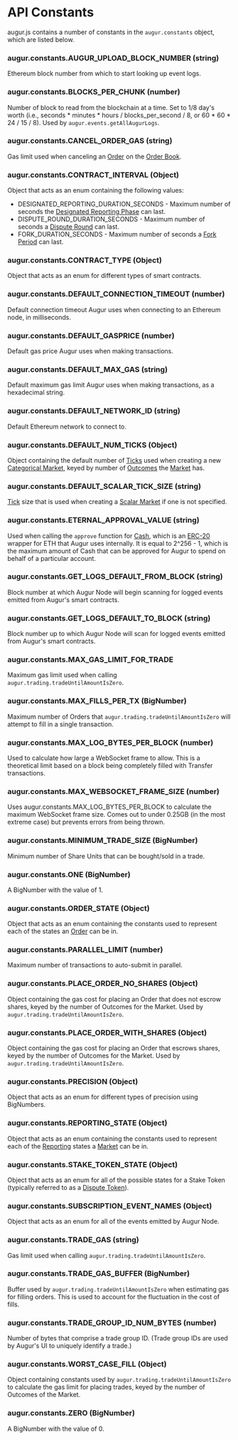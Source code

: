 API Constants
========
augur.js contains a number of constants in the `augur.constants` object, which are listed below.

### augur.constants.AUGUR_UPLOAD_BLOCK_NUMBER (string)

Ethereum block number from which to start looking up event logs.

### augur.constants.BLOCKS_PER_CHUNK (number)

Number of block to read from the blockchain at a time. Set to 1/8 day's worth (i.e., seconds * minutes * hours / blocks_per_second / 8, or 60 * 60 * 24 / 15 / 8). Used by `augur.events.getAllAugurLogs`.

### augur.constants.CANCEL_ORDER_GAS (string)

Gas limit used when canceling an [Order](#order) on the [Order Book](#order-book).

### augur.constants.CONTRACT_INTERVAL (Object)

Object that acts as an enum containing the following values: 

* DESIGNATED_REPORTING_DURATION_SECONDS - Maximum number of seconds the [Designated Reporting Phase](#designated-reporting-phase) can last.
* DISPUTE_ROUND_DURATION_SECONDS - Maximum number of seconds a [Dispute Round](#dispute-round-phase) can last.
* FORK_DURATION_SECONDS - Maximum number of seconds a [Fork Period](#fork-period) can last.

### augur.constants.CONTRACT_TYPE (Object)

Object that acts as an enum for different types of smart contracts.

### augur.constants.DEFAULT_CONNECTION_TIMEOUT (number)

Default connection timeout Augur uses when connecting to an Ethereum node, in milliseconds.

### augur.constants.DEFAULT_GASPRICE (number)

Default gas price Augur uses when making transactions.

### augur.constants.DEFAULT_MAX_GAS (string)

Default maximum gas limit Augur uses when making transactions, as a hexadecimal string.

### augur.constants.DEFAULT_NETWORK_ID (string)

Default Ethereum network to connect to.

### augur.constants.DEFAULT_NUM_TICKS (Object)

Object containing the default number of [Ticks](#tick) used when creating a new [Categorical Market](#categorical-market), keyed by number of [Outcomes](#outcome) the [Market](#market) has.

### augur.constants.DEFAULT_SCALAR_TICK_SIZE (string)

[Tick](#tick) size that is used when creating a [Scalar Market](#scalar-market) if one is not specified.

### augur.constants.ETERNAL_APPROVAL_VALUE (string)

Used when calling the `approve` function for [Cash](#cash), which is an [ERC-20](https://en.wikipedia.org/wiki/ERC20) wrapper for ETH that Augur uses internally. It is equal to 2^256 - 1, which is the maximum amount of Cash that can be approved for Augur to spend on behalf of a particular account.

### augur.constants.GET_LOGS_DEFAULT_FROM_BLOCK (string)

Block number at which Augur Node will begin scanning for logged events emitted from Augur's smart contracts.

### augur.constants.GET_LOGS_DEFAULT_TO_BLOCK (string)

Block number up to which Augur Node will scan for logged events emitted from Augur's smart contracts.

### augur.constants.MAX_GAS_LIMIT_FOR_TRADE

Maximum gas limit used when calling `augur.trading.tradeUntilAmountIsZero`.

### augur.constants.MAX_FILLS_PER_TX (BigNumber)

Maximum number of Orders that `augur.trading.tradeUntilAmountIsZero` will attempt to fill in a single transaction.

### augur.constants.MAX_LOG_BYTES_PER_BLOCK (number)

Used to calculate how large a WebSocket frame to allow. This is a theoretical limit based on a block being completely filled with Transfer transactions.

### augur.constants.MAX_WEBSOCKET_FRAME_SIZE (number)

Uses augur.constants.MAX_LOG_BYTES_PER_BLOCK to calculate the maximum WebSocket frame size. Comes out to under 0.25GB (in the most extreme case) but prevents errors from being thrown.

### augur.constants.MINIMUM_TRADE_SIZE (BigNumber)

Minimum number of Share Units that can be bought/sold in a trade.

### augur.constants.ONE (BigNumber)

A BigNumber with the value of 1.

### augur.constants.ORDER_STATE (Object)

Object that acts as an enum containing the constants used to represent each of the states an [Order](#order) can be in.

### augur.constants.PARALLEL_LIMIT (number)

Maximum number of transactions to auto-submit in parallel.

### augur.constants.PLACE_ORDER_NO_SHARES (Object)

Object containing the gas cost for placing an Order that does not escrow shares, keyed by the number of Outcomes for the Market. Used by `augur.trading.tradeUntilAmountIsZero`.

### augur.constants.PLACE_ORDER_WITH_SHARES (Object)

Object containing the gas cost for placing an Order that escrows shares, keyed by the number of Outcomes for the Market. Used by `augur.trading.tradeUntilAmountIsZero`.

### augur.constants.PRECISION (Object)

Object that acts as an enum for different types of precision using BigNumbers.

### augur.constants.REPORTING_STATE (Object)

Object that acts as an enum containing the constants used to represent each of the [Reporting](report) states a [Market](#market) can be in.

### augur.constants.STAKE_TOKEN_STATE (Object)

Object that acts as an enum for all of the possible states for a Stake Token (typically referred to as a [Dispute Token](#dispute-token)).

### augur.constants.SUBSCRIPTION_EVENT_NAMES (Object)

Object that acts as an enum for all of the events emitted by Augur Node.

### augur.constants.TRADE_GAS (string)

Gas limit used when calling `augur.trading.tradeUntilAmountIsZero`.

### augur.constants.TRADE_GAS_BUFFER (BigNumber)

Buffer used by `augur.trading.tradeUntilAmountIsZero` when estimating gas for filling orders. This is used to account for the fluctuation in the cost of fills.

### augur.constants.TRADE_GROUP_ID_NUM_BYTES (number)

Number of bytes that comprise a trade group ID. (Trade group IDs are used by Augur's UI to uniquely identify a trade.)

### augur.constants.WORST_CASE_FILL (Object)

Object containing constants used by `augur.trading.tradeUntilAmountIsZero` to calculate the gas limit for placing trades, keyed by the number of Outcomes of the Market.

### augur.constants.ZERO (BigNumber)

A BigNumber with the value of 0.